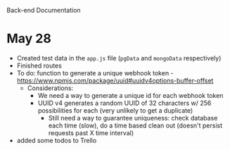 Back-end Documentation

# May 28

- Created test data in the `app.js` file (`pgData` and `mongoData` respectively)
- Finished routes
- To do: function to generate a unique webhook token - https://www.npmjs.com/package/uuid#uuidv4options-buffer-offset
  - Considerations:
    - We need a way to generate a unique id for each webhook token
    - UUID v4 generates a random UUID of 32 characters w/ 256 possibilities for each (very unlikely to get a duplicate)
      - Still need a way to guarantee uniqueness: check database each time (slow), do a time based clean out (doesn't persist requests past X time interval)
- added some todos to Trello
